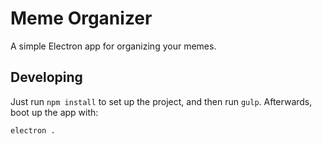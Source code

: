 # Meme Organizer

A simple Electron app for organizing your memes.

## Developing

Just run `npm install` to set up the project, and then run `gulp`. Afterwards,
boot up the app with:

```
electron .
```
